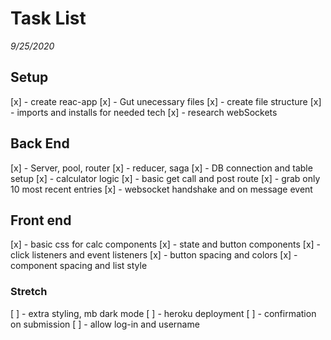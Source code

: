 # Task List
_9/25/2020_

## Setup
[x] - create reac-app 
[x] - Gut unecessary files
[x] - create file structure
[x] - imports and installs for needed tech
[x] - research webSockets

## Back End
[x] - Server, pool, router
[x] - reducer, saga
[x] - DB connection and table setup
[x] - calculator logic
[x] - basic get call and post route
[x] - grab only 10 most recent entries
[x] - websocket handshake and on message event

## Front end
[x] - basic css for calc components
[x] - state and button components
[x] - click listeners and event listeners
[x] - button spacing and colors
[x] - component spacing and list style

### Stretch 
[ ] - extra styling, mb dark mode
[ ] - heroku deployment
[ ] - confirmation on submission 
[ ] - allow log-in and username